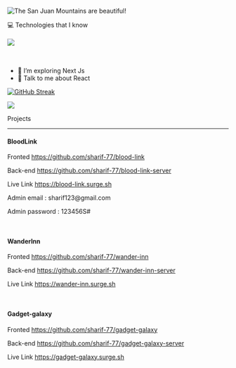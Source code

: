 ![The San Juan Mountains are beautiful!](https://i.ibb.co/r0pkxMB/banner.jpg "San Juan Mountains")


<main >
<span>💻 Technologies that I know</span>
<br/>
<br/>
    <a  href="https://skillicons.dev">
    <img  src="https://skillicons.dev/icons?i=html,css,tailwind,javascript,react,nodejs,express,mongodb,firebase," />
    </a>
</main>
<br/>
<br/>

- 🌱 I’m exploring Next Js
- 💬 Talk to me about React


<p align="center">

[![GitHub Streak](https://github-readme-streak-stats.herokuapp.com?user=sharif-77&theme=nightowl)](https://git.io/streak-stats)
</p>

![](http://github-profile-summary-cards.vercel.app/api/cards/stats?username=sharif-77&theme=nightowl)


<main>
   <span>Projects</span>
    <hr>
    <div>
    <h4>BloodLink</h4>
    <p>Fronted <a href="https://github.com/sharif-77/blood-link">https://github.com/sharif-77/blood-link</a></p>
    <p>Back-end <a href="https://github.com/sharif-77/blood-link-server">https://github.com/sharif-77/blood-link-server</a></p>
    <p>Live Link <a href="https://blood-link.surge.sh">https://blood-link.surge.sh</a></p>
    <p>Admin email : sharif123@gmail.com<p>
 <p>Admin password : 123456S#</p>
    </div>
    </br>
    <div>
    <h4>WanderInn</h4>
    <p>Fronted <a href="https://github.com/sharif-77/wander-inn">https://github.com/sharif-77/wander-inn</a></p>
    <p>Back-end <a href="https://github.com/sharif-77/wander-inn-server">https://github.com/sharif-77/wander-inn-server</a></p>
    <p>Live Link <a href="https://wander-inn.surge.sh">https://wander-inn.surge.sh</a></p>
    </div>
    </br>
    <div>
    <h4>Gadget-galaxy</h4>
    <p>Fronted <a href="https://github.com/sharif-77/gadget-galaxy">https://github.com/sharif-77/gadget-galaxy</a></p>
    <p>Back-end <a href="https://github.com/sharif-77/gadget-galaxy-server">https://github.com/sharif-77/gadget-galaxy-server</a></p>
    <p>Live Link <a href="https://gadget-galaxy.surge.sh">https://gadget-galaxy.surge.sh</a></p>
    </div>


</main>

